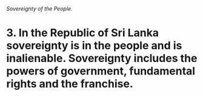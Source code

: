 *Sovereignty of the People.*

# 3. In the Republic of Sri Lanka sovereignty is in the people and is inalienable. Sovereignty includes the powers of government, fundamental rights and the franchise.
